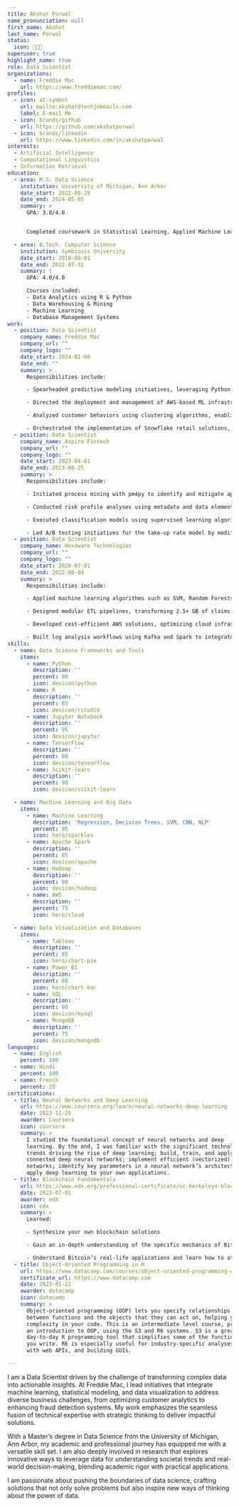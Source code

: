 ```yaml
---
title: Akshat Porwal
name_pronunciation: null
first_name: Akshat
last_name: Porwal
status:
  icon: 👨🏻‍💻
superuser: true
highlight_name: true
role: Data Scientist
organizations:
  - name: Freddie Mac
    url: https://www.freddiemac.com/
profiles:
  - icon: at-symbol
    url: mailto:akshat@techjobmails.com
    label: E-mail Me
  - icon: brands/github
    url: https://github.com/akshatporwal
  - icon: brands/linkedin
    url: https://www.linkedin.com/in/akshatporwal
interests:
  - Artificial Intelligence
  - Computational Linguistics
  - Information Retrieval
education:
  - area: M.S. Data Science
    institution: University of Michigan, Ann Arbor
    date_start: 2022-08-28
    date_end: 2024-05-05
    summary: >
      GPA: 3.8/4.0


      Completed coursework in Statistical Learning, Applied Machine Learning, Data Mining, and Information Visualization, focusing on analytical techniques and practical applications. Served as a Teaching Assistant for the Information Visualization course under Prof. Eytan Adar, assisting a cohort of 90 students with course materials and visualization tools.

  - area: B.Tech. Computer Science
    institution: Symbiosis University
    date_start: 2018-08-01
    date_end: 2022-07-31
    summary: |
      GPA: 4.0/4.0

      Courses included:
      - Data Analytics using R & Python
      - Data Warehousing & Mining
      - Machine Learning
      - Database Management Systems
work:
  - position: Data Scientist
    company_name: Freddie Mac
    company_url: ""
    company_logo: ""
    date_start: 2024-01-08
    date_end: ""
    summary: >
      Responsibilities include:

      - Spearheaded predictive modeling initiatives, leveraging Python and SQL for regression and multivariate analyses, which improved marketing analytics and drove a 15% increase in conversion rates through actionable insights.

      - Directed the deployment and management of AWS-based ML infrastructure, achieving a 30% reduction in deployment time, with CI/CD pipelines ensuring robust version control and streamlined testing.

      - Analyzed customer behaviors using clustering algorithms, enabling effective segmentation and refinement of marketing strategies, complemented by insightful visualizations via Power BI, Matplotlib, and Seaborn.

      - Orchestrated the implementation of Snowflake retail solutions, improving inventory accuracy by 20% and customer satisfaction by 15%, while streamlining ETL processes and optimizing SQL queries for efficient data integration.
  - position: Data Scientist
    company_name: Aspire Fintech
    company_url: ""
    company_logo: ""
    date_start: 2023-04-01
    date_end: 2023-08-25
    summary: >
      Responsibilities include:

      - Initiated process mining with pm4py to identify and mitigate application bottlenecks, optimizing loan workflows which enhanced customer satisfaction by 30% and increased processing efficiency by 25%.

      - Conducted risk profile analyses using metadata and data elements, employing the K Means Algorithm to effectively segment customers and precisely evaluate model performance.

      - Executed classification models using supervised learning algorithms such as Logistic Regression, Decision Trees, KNN, and Naive Bayes, enhancing predictive accuracy.

      - Led A/B testing initiatives for the take-up rate model by modifying credit terms for targeted users and analyzing outcomes with logistic regression, which resulted in a 15% increase in product adoption rates and refined targeting strategies.
  - position: Data Scientist
    company_name: Hexaware Technologies
    company_url: ""
    company_logo: ""
    date_start: 2020-07-01
    date_end: 2022-08-04
    summary: >
      Responsibilities include:

      - Applied machine learning algorithms such as SVM, Random Forests, and KNN for pattern recognition and categorization, leveraging BERT to extract structured data from unstructured documents, reducing missing data by 30% and improving decision-making efficacy by 20%.

      - Designed modular ETL pipelines, transforming 2.5+ GB of claims and form data from MySQL, PostgreSQL, and Excel into analytics-ready datasets using Python and SQL, reducing processing time by 20%.

      - Developed cost-efficient AWS solutions, optimizing cloud infrastructure expenses by 20%, while ensuring adherence to industry standards for reliability and security in SQL Server databases.

      - Built log analysis workflows using Kafka and Spark to integrate microservices logs, providing dashboards for real-time system monitoring and anomaly detection, enhancing operational oversight.
skills:
  - name: Data Science Frameworks and Tools
    items:
      - name: Python
        description: ''
        percent: 90
        icon: devicon/python
      - name: R
        description: ''
        percent: 85
        icon: devicon/rstudio
      - name: Jupyter Notebook
        description: ''
        percent: 95
        icon: devicon/jupyter
      - name: TensorFlow
        description: ''
        percent: 80
        icon: devicon/tensorflow
      - name: Scikit-learn
        description: ''
        percent: 90
        icon: devicon/scikit-learn

  - name: Machine Learning and Big Data
    items:
      - name: Machine Learning
        description: 'Regression, Decision Trees, SVM, CNN, NLP'
        percent: 95
        icon: hero/sparkles
      - name: Apache Spark
        description: ''
        percent: 85
        icon: devicon/apache
      - name: Hadoop
        description: ''
        percent: 80
        icon: devicon/hadoop
      - name: AWS
        description: ''
        percent: 75
        icon: hero/cloud

  - name: Data Visualization and Databases
    items:
      - name: Tableau
        description: ''
        percent: 85
        icon: hero/chart-pie
      - name: Power BI
        description: ''
        percent: 80
        icon: hero/chart-bar
      - name: SQL
        description: ''
        percent: 90
        icon: devicon/mysql
      - name: MongoDB
        description: ''
        percent: 75
        icon: devicon/mongodb
languages:
  - name: English
    percent: 100
  - name: Hindi
    percent: 100
  - name: French
    percent: 25
certifications:
  - title: Neural Networks and Deep Learning
    url: https://www.coursera.org/learn/neural-networks-deep-learning
    date: 2023-11-25
    awarder: Coursera
    icon: coursera
    summary: >
      I studied the foundational concept of neural networks and deep
      learning. By the end, I was familiar with the significant technological
      trends driving the rise of deep learning; build, train, and apply fully
      connected deep neural networks; implement efficient (vectorized) neural
      networks; identify key parameters in a neural network’s architecture; and
      apply deep learning to your own applications.
  - title: Blockchain Fundamentals
    url: https://www.edx.org/professional-certificate/uc-berkeleyx-blockchain-fundamentals
    date: 2023-07-01
    awarder: edX
    icon: edx
    summary: >
      Learned:

      - Synthesize your own blockchain solutions

      - Gain an in-depth understanding of the specific mechanics of Bitcoin

      - Understand Bitcoin’s real-life applications and learn how to attack and destroy Bitcoin, Ethereum, smart contracts and Dapps, and alternatives to Bitcoin’s Proof-of-Work consensus algorithm
  - title: Object-Oriented Programming in R
    url: https://www.datacamp.com/courses/object-oriented-programming-with-s3-and-r6-in-r
    certificate_url: https://www.datacamp.com
    date: 2023-01-21
    awarder: datacamp
    icon: datacamp
    summary: >
      Object-oriented programming (OOP) lets you specify relationships
      between functions and the objects that they can act on, helping you manage
      complexity in your code. This is an intermediate level course, providing
      an introduction to OOP, using the S3 and R6 systems. S3 is a great
      day-to-day R programming tool that simplifies some of the functions that
      you write. R6 is especially useful for industry-specific analyses, working
      with web APIs, and building GUIs.

---
```

I am a Data Scientist driven by the challenge of transforming complex data into actionable insights. At Freddie Mac, I lead initiatives that integrate machine learning, statistical modeling, and data visualization to address diverse business challenges, from optimizing customer analytics to enhancing fraud detection systems. My work emphasizes the seamless fusion of technical expertise with strategic thinking to deliver impactful solutions.

With a Master’s degree in Data Science from the University of Michigan, Ann Arbor, my academic and professional journey has equipped me with a versatile skill set. I am also deeply involved in research that explores innovative ways to leverage data for understanding societal trends and real-world decision-making, blending academic rigor with practical applications.

I am passionate about pushing the boundaries of data science, crafting solutions that not only solve problems but also inspire new ways of thinking about the power of data.
